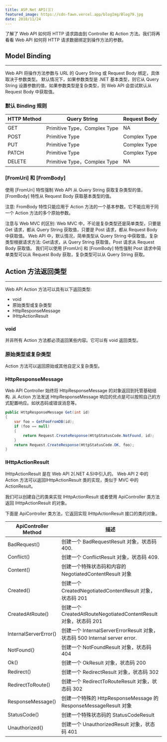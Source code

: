 ```yaml
---
title: ASP.Net API(三)
featured_image: https://cdn-fawn.vercel.app/blogImg/Blog79.jpg
date: 2018/11/24
---
```


了解了 Web API 如何将 HTTP 请求路由到 Controller 和 Action 方法。我们将再看看 Web API 如何将 HTTP 请求数据绑定到操作方法的参数。

## Model Binding
***  
Web API 将操作方法​​参数与 URL 的 Query String 或 Request Body 绑定，具体取决于参数类型。
默认情况下，如果参数类型是 .NET 基本类型，则它从 Query String 设置参数的值，如果参数类型是复杂类型，则 Web API 会尝试默认从 Request Body 中获取值。

### 默认 Binding 规则
| HTTP Method | Query String                | Request Body |
|-------------|-----------------------------|--------------|
| GET         | Primitive Type，Complex Type | NA           |
| POST        | Primitive Type              | Complex Type |
| PUT         | Primitive Type              | Complex Type |
| PATCH       | Primitive Type              | Complex Type |
| DELETE      | Primitive Type，Complex Type | NA           |

### [FromUri] 和 [FromBody]
使用 [FromUri] 特性强制 Web API 从 Query String 获取复杂类型的值，[FromBody] 特性从 Request Body 获取基本类型的值。

注意: FromBody 特性只能应用于 Action 方法的一个基本参数。它不能应用于同一个 Action 方法的多个原始参数。

注意与 Web MVC 的区别: 
Web MVC 中，不论是复杂类型还是简单类型，只要是 Get 请求，都从 Query String 获取值，只要是 Post 请求，都从 Request Body 中获取值。
Web API 中，默认情况，简单类型从 Query String 中获取值，复杂类型根据请求方法: Get请求，从 Query String 获取值，Post 请求从 Request Body 获取值。
我们可以使用 [FromUri] 和 [FromBody] 特性强制 Post 请求中简单类型可以从 Request Body 获取，复杂类型可以从 Query String 获取。

## Action 方法返回类型
***  
Web API Action 方法可以具有以下返回类型: 
- void
- 原始类型或复杂类型
- HttpResponseMessage
- IHttpActionResult

### void
并非所有 Action 方法都必须返回某些内容。它可以有 void 返回类型。

### 原始类型或复杂类型
Action 方法可以返回原始或其他自定义复杂类型。

### HttpResponseMessage
Web API Controller 始终将 HttpResponseMessage 的对象返回到托管基础结构.
从 Action 方法发送 HttpResponseMessage 响应的优点是可以按照自己的方式配置响应。如状态码或错误消息等。
``` csharp
public HttpResponseMessage Get(int id)
{
    var foo = GetFooFromDB(id);
    if (foo == null)
    {
        return Request.CreateResponse(HttpStatusCode.NotFound, id);
    }
    return Request.CreateResponse(HttpStatusCode.OK, foo);
}
```

### IHttpActionResult
IHttpActionResult 是在 Web API 2(.NET 4.5)中引入的。 Web API 2 中的 Action 方法可以返回IHttpActionResult 类的实现，类似于 MVC 中的 ActionResult。

我们可以创建自己的类来实现 IHttpActionResult 或者使用 ApiController 类方法返回 IHttpActionResult 的对象。

下面是 ApiController 类方法，它返回实现 IHttpActionResult 接口的类的对象。

| ApiController Method  | 描述                                                                       |
|-----------------------|--------------------------------------------------------------------------|
| BadRequest()          | 创建一个 BadRequestResult 对象，状态码 400.                                 |
| Conflict()            | 创建一个 ConflictResult 对象，状态码 409.                                   |
| Content()             | 创建一个特殊状态码和内容的 NegotiatedContentResult 对象                    |
| Created()             | 创建一个 CreatedNegotiatedContentResult 对象，状态码 201                    |
| CreatedAtRoute()      | 创建一个 CreatedAtRouteNegotiatedContentResult 对象，状态码 201             |
| InternalServerError() | 创建一个 InternalServerErrorResult  对象，状态码 500 Internal server error. |
| NotFound()            | 创建一个 NotFoundResult 对象，状态码 404                                    |
| Ok()                  | 创建一个 OkResult 对象，状态码 200                                          |
| Redirect()            | 创建一个 RedirectResult 对象，状态码 302                                    |
| RedirectToRoute()     | 创建一个 RedirectToRouteResult 对象，状态码 302                             |
| ResponseMessage()     | 创建一个特殊的 HttpResponseMessage 的 ResponseMessageResult 对象           |
| StatusCode()          | 创建一个特殊状态码的 StatusCodeResult                                      |
| Unauthorized()        | 创建一个 UnauthorizedResult 对象，状态码 401                                |